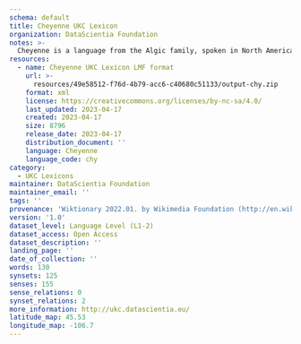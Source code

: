 ```yaml
---
schema: default
title: Cheyenne UKC Lexicon
organization: DataScientia Foundation
notes: >-
  Cheyenne is a language from the Algic family, spoken in North America. The UKC Lexicon of Cheyenne is represented as a lexico-semantic network. It consists of words, word senses, synsets, as well as sense-level and synset-level relationships.
resources:
  - name: Cheyenne UKC Lexicon LMF format
    url: >-
      resources/49e58512-f76d-4b79-acc6-c40680c51133/output-chy.zip
    format: xml
    license: https://creativecommons.org/licenses/by-nc-sa/4.0/
    last_updated: 2023-04-17
    created: 2023-04-17
    size: 8796
    release_date: 2023-04-17
    distribution_document: ''
    language: Cheyenne
    language_code: chy
category:
  - UKC Lexicons
maintainer: DataScientia Foundation
maintainer_email: ''
tags: ''
provenance: 'Wiktionary 2022.01. by Wikimedia Foundation (http://en.wiktionary.org); CogNet 2.1 by Khuyagbaatar Batsuren, National University of Mongolia (http://cognet.ukc.disi.unitn.it); Native Languages of the Americas 2021.11. by Laura Redish and Orrin Lewis (http://www.native-languages.org); Princeton WordNet 2.1 by Princeton University (https://wordnet.princeton.edu)'
version: '1.0'
dataset_level: Language Level (L1-2)
dataset_access: Open Access
dataset_description: ''
landing_page: ''
date_of_collection: ''
words: 130
synsets: 125
senses: 155
sense_relations: 0
synset_relations: 2
more_information: http://ukc.datascientia.eu/
latitude_map: 45.53
longitude_map: -106.7
---
```

